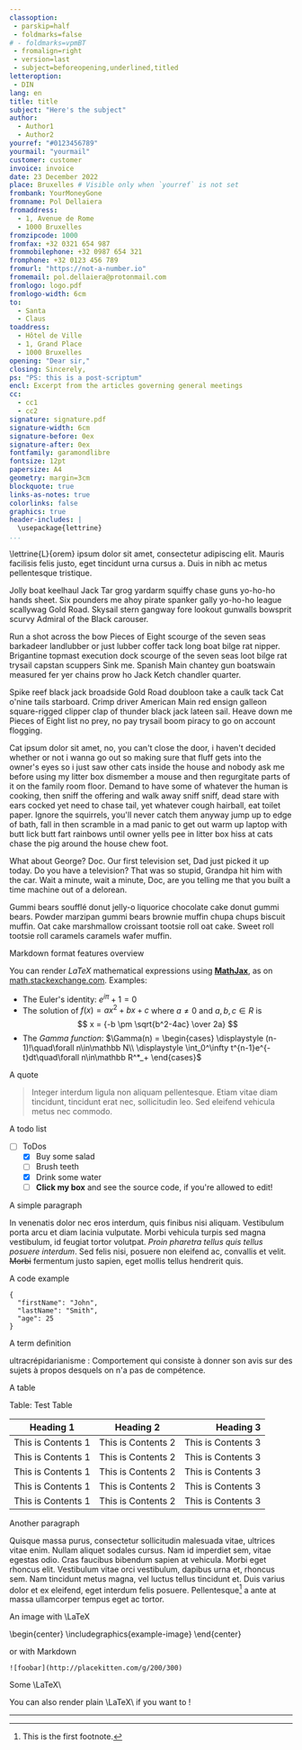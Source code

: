 ```yaml
---
classoption:
 - parskip=half
 - foldmarks=false
# - foldmarks=vpmBT
 - fromalign=right
 - version=last
 - subject=beforeopening,underlined,titled
letteroption:
 - DIN
lang: en
title: title
subject: "Here's the subject"
author:
  - Author1
  - Author2
yourref: "#0123456789"
yourmail: "yourmail"
customer: customer
invoice: invoice
date: 23 December 2022
place: Bruxelles # Visible only when `yourref` is not set
frombank: YourMoneyGone
fromname: Pol Dellaiera
fromaddress:
  - 1, Avenue de Rome
  - 1000 Bruxelles
fromzipcode: 1000
fromfax: +32 0321 654 987
frommobilephone: +32 0987 654 321
fromphone: +32 0123 456 789
fromurl: "https://not-a-number.io"
fromemail: pol.dellaiera@protonmail.com
fromlogo: logo.pdf
fromlogo-width: 6cm
to:
  - Santa
  - Claus
toaddress:
  - Hôtel de Ville
  - 1, Grand Place
  - 1000 Bruxelles
opening: "Dear sir,"
closing: Sincerely,
ps: "PS: this is a post-scriptum"
encl: Excerpt from the articles governing general meetings
cc:
  - cc1
  - cc2
signature: signature.pdf
signature-width: 6cm
signature-before: 0ex
signature-after: 0ex
fontfamily: garamondlibre
fontsize: 12pt
papersize: A4
geometry: margin=3cm
blockquote: true
links-as-notes: true
colorlinks: false
graphics: true
header-includes: |
  \usepackage{lettrine}
...
```


\lettrine{L}{orem} ipsum dolor sit amet, consectetur adipiscing elit. Mauris facilisis
felis justo, eget tincidunt urna cursus a. Duis in nibh ac metus pellentesque
tristique.

Jolly boat keelhaul Jack Tar grog yardarm squiffy chase guns yo-ho-ho hands
sheet. Six pounders me ahoy pirate spanker gally yo-ho-ho league scallywag Gold
Road. Skysail stern gangway fore lookout gunwalls bowsprit scurvy Admiral of the
Black carouser.

Run a shot across the bow Pieces of Eight scourge of the seven seas barkadeer
landlubber or just lubber coffer tack long boat bilge rat nipper. Brigantine
topmast execution dock scourge of the seven seas loot bilge rat trysail capstan
scuppers Sink me. Spanish Main chantey gun boatswain measured fer yer chains
prow ho Jack Ketch chandler quarter.

Spike reef black jack broadside Gold Road doubloon take a caulk tack Cat o'nine
tails starboard. Crimp driver American Main red ensign galleon square-rigged
clipper clap of thunder black jack lateen sail. Heave down me Pieces of Eight
list no prey, no pay trysail boom piracy to go on account flogging.

Cat ipsum dolor sit amet, no, you can't close the door, i haven't decided
whether or not i wanna go out so making sure that fluff gets into the owner's
eyes so i just saw other cats inside the house and nobody ask me before using my
litter box dismember a mouse and then regurgitate parts of it on the family room
floor. Demand to have some of whatever the human is cooking, then sniff the
offering and walk away sniff sniff, dead stare with ears cocked yet need to
chase tail, yet whatever cough hairball, eat toilet paper. Ignore the squirrels,
you'll never catch them anyway jump up to edge of bath, fall in then scramble in
a mad panic to get out warm up laptop with butt lick butt fart rainbows until
owner yells pee in litter box hiss at cats chase the pig around the house chew
foot.

What about George? Doc. Our first television set, Dad just picked it up today.
Do you have a television? That was so stupid, Grandpa hit him with the car. Wait
a minute, wait a minute, Doc, are you telling me that you built a time machine
out of a delorean.

Gummi bears soufflé donut jelly-o liquorice chocolate cake donut gummi bears.
Powder marzipan gummi bears brownie muffin chupa chups biscuit muffin. Oat cake
marshmallow croissant tootsie roll oat cake. Sweet roll tootsie roll caramels
caramels wafer muffin.

Markdown format features overview

You can render _LaTeX_ mathematical expressions using
[**MathJax**](https://www.mathjax.org/), as on
[math.stackexchange.com](https://math.stackexchange.com/). Examples:

- The Euler's identity: $e^{i\pi} + 1 = 0$
- The solution of $f(x)=ax^2+bx+c$ where $a \neq 0$ and $a, b, c \in R$ is
  $$
  x = {-b \pm \sqrt{b^2-4ac} \over 2a}
  $$
- The _Gamma function_:
  $\Gamma(n) = \begin{cases}
  \displaystyle (n-1)!\quad\forall n\in\mathbb N\\
  \displaystyle \int_0^\infty t^{n-1}e^{-t}dt\quad\forall n\in\mathbb R^*_+
  \end{cases}$

A quote

> Integer interdum ligula non aliquam pellentesque. Etiam vitae diam tincidunt,
> tincidunt erat nec, sollicitudin leo. Sed eleifend vehicula metus nec commodo.

A todo list

- [ ] ToDos
  - [x] Buy some salad
  - [ ] Brush teeth
  - [x] Drink some water
  - [ ] **Click my box** and see the source code, if you're allowed to edit!

A simple paragraph

In venenatis dolor nec eros interdum, quis finibus nisi aliquam. Vestibulum
porta arcu et diam lacinia vulputate. Morbi vehicula turpis sed magna
vestibulum, id feugiat tortor volutpat. _Proin pharetra tellus quis tellus
posuere interdum_. Sed felis nisi, posuere non eleifend ac, convallis et velit.
~~Morbi~~ fermentum justo sapien, eget mollis tellus hendrerit quis.

A code example

```
{
  "firstName": "John",
  "lastName": "Smith",
  "age": 25
}
```

A term definition

ultracrépidarianisme
: Comportement qui consiste à donner son avis sur des sujets à propos desquels
on n'a pas de compétence.

A table

Table: Test Table

| Heading 1          |     Heading 2      |          Heading 3 |
| ------------------ | :----------------: | -----------------: |
| This is Contents 1 | This is Contents 2 | This is Contents 3 |
| This is Contents 1 | This is Contents 2 | This is Contents 3 |
| This is Contents 1 | This is Contents 2 | This is Contents 3 |
| This is Contents 1 | This is Contents 2 | This is Contents 3 |
| This is Contents 1 | This is Contents 2 | This is Contents 3 |

Another paragraph

Quisque massa purus, consectetur sollicitudin malesuada vitae, ultrices vitae
enim. Nullam aliquet sodales cursus. Nam id imperdiet sem, vitae egestas odio.
Cras faucibus bibendum sapien at vehicula. Morbi eget rhoncus elit. Vestibulum
vitae orci vestibulum, dapibus urna et, rhoncus sem. Nam tincidunt metus magna,
vel luctus tellus tincidunt et. Duis varius dolor et ex eleifend, eget interdum
felis posuere. Pellentesque[^1] a ante at massa ullamcorper tempus eget ac
tortor.

An image with \LaTeX

\begin{center} \includegraphics{example-image} \end{center}

or with Markdown

```
![foobar](http://placekitten.com/g/200/300)
```

Some \LaTeX\

You can also render plain \LaTeX\ if you want to !

---

[^1]: This is the first footnote.

